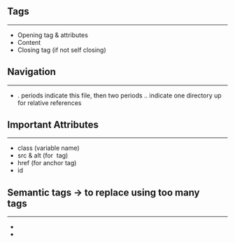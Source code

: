 ## Tags
---
+ Opening tag & attributes
+ Content
+ Closing tag (if not self closing)

## Navigation
---
+ . periods indicate this file, then two periods .. indicate one directory up for relative references

## Important Attributes
---
+ class (variable name)
+ src & alt (for <img> tag)
+ href (for anchor tag)
+ id

## Semantic tags -> to replace using too many <div class = " "> tags
---
+ <head>
 + <title>
+ <body>	
 + <header>
others